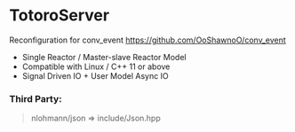 # TotoroServer
Reconfiguration for conv_event
https://github.com/OoShawnoO/conv_event

- Single Reactor / Master-slave Reactor Model
- Compatible with Linux / C++ 11 or above
- Signal Driven IO + User Model Async IO

### Third Party: 
> nlohmann/json => include/Json.hpp

### 